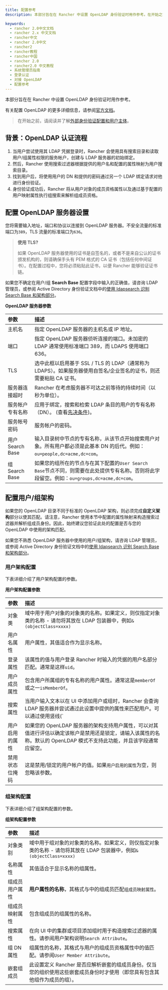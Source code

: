 ```yaml
---
title: 配置参考
description: 本部分旨在在 Rancher 中设置 OpenLDAP 身份验证时用作参考。在开始之前，请阅读并了解外部身份验证配置和用户主体。

keywords:
  - rancher 2.0中文文档
  - rancher 2.x 中文文档
  - rancher中文
  - rancher 2.0中文
  - rancher2
  - rancher教程
  - rancher中国
  - rancher 2.0
  - rancher2.0 中文教程
  - 系统管理员指南
  - 登录认证
  - 对接 OpenLDAP
  - 配置参考
---
```


本部分旨在在 Rancher 中设置 OpenLDAP 身份验证时用作参考。

有关配置 OpenLDAP 的更多详细信息，请参阅[官方文档](https://www.openldap.org/doc/)。

> 在开始之前，请阅读并了解[外部身份验证配置和用户主体](/docs/rancher2/admin-settings/authentication/_index)。

## 背景：OpenLDAP 认证流程

1. 当用户尝试使用其 LDAP 凭据登录时，Rancher 会使用具有搜索目录和读取用户/组属性权限的服务帐户，创建与 LDAP 服务器的初始绑定。
2. 然后，Rancher 使用搜索过滤器根据提供的用户名和配置的属性映射为用户搜索目录。
3. 找到用户后，将使用用户的 DN 和提供的密码通过另一个 LDAP 绑定请求对他进行身份验证。
4. 身份验证成功后，Rancher 将从用户对象的成员资格属性以及通过基于配置的用户映射属性执行组搜索来解析组成员资格。

## 配置 OpenLDAP 服务器设置

您将需要输入地址，端口和协议以连接到 OpenLDAP 服务器。不安全流量的标准端口为`389`，TLS 流量的标准端口为`636`。

> **使用 TLS?**
>
> 如果 OpenLDAP 服务器使用的证书是自签名的，或者不是来自公认的证书颁发机构的，则请确保手头有 PEM 格式的 CA 证书（包括任何中间证书）。在配置过程中，您将必须粘贴此证书，以便 Rancher 能够验证证书链。

如果您不确定在用户/组 **Search Base** 配置字段中输入的正确值，请咨询 LDAP 管理员，或参阅 Active Directory 身份验证文档中的[使用 ldapsearch 识别 Search Base 和架构部分](/docs/rancher2/admin-settings/authentication/ad/_index/)。

**OpenLDAP 服务器参数**

| 参数             | 描述                                                                                                                                               |
| :--------------- | :------------------------------------------------------------------------------------------------------------------------------------------------- |
| 主机名           | 指定 OpenLDAP 服务器的主机名或 IP 地址。                                                                                                           |
| 端口             | 指定 OpenLDAP 服务器侦听连接的端口。未加密的 LDAP 通常使用标准端口 389，而 LDAPS 使用端口 636。                                                    |
| TLS              | 选中此框以启用基于 SSL / TLS 的 LDAP（通常称为 LDAPS）。如果服务器使用自签名/企业签名的证书，则还需要粘贴 CA 证书。                                |
| 服务器连接超时   | Rancher 在考虑服务器不可达之前等待的持续时间（以秒为单位）。                                                                                       |
| 服务帐户专有名称 | 应用于绑定，搜索和检索 LDAP 条目的用户的专有名称（DN）。 (查看[先决条件](/docs/rancher2/admin-settings/authentication/openldap/_index#先决条件))。 |
| 服务帐号密码     | 服务帐户的密码。                                                                                                                                   |
| 用户 Search Base | 输入目录树中节点的专有名称，从该节点开始搜索用户对象。所有用户都必须是此基本 DN 的后代。例如：`ou=people,dc=acme,dc=com`。                         |
| 组 Search Base   | 如果您的组所在的节点与在其下配置的`User Search Base`节点不同，则需要在此处提供专有名称。否则将此字段留空。例如：`ou=groups,dc=acme,dc=com`。       |

## 配置用户/组架构

如果您的 OpenLDAP 目录不同于标准的 OpenLDAP 架构，则必须完成**自定义架构**部分以使其匹配。请注意，Rancher 使用本节中配置的属性映射来构造搜索过滤器并解析组成员身份。因此，始终建议您验证此处的配置是否与您的 OpenLDAP 中使用的架构匹配。

如果您不熟悉 OpenLDAP 服务器中使用的用户/组架构，请咨询 LDAP 管理员，或参阅 Active Directory 身份验证文档中的[使用 ldapsearch 识别 Search Base 和架构部分](/docs/rancher2/admin-settings/authentication/ad/_index/)。

### 用户架构配置

下表详细介绍了用户架构配置的参数。

**用户架构配置参数**

| 参数           | 描述                                                                                                                                                                   |
| :------------- | :--------------------------------------------------------------------------------------------------------------------------------------------------------------------- |
| 对象类         | 域中用于用户对象的对象类的名称。如果定义，则仅指定对象类的名称 - 请勿将其放在 LDAP 包装器中，例如`&(objectClass=xxxx)`                                                 |
| 用户名属性     | 用户属性，其值适合作为显示名称。                                                                                                                                       |
| 登录属性       | 该属性的值与用户登录 Rancher 时输入的凭据的用户名部分匹配。通常是这样`uid`。                                                                                           |
| 用户成员属性   | 包含用户所属组的专有名称的用户属性。通常这是`memberOf`或之一`isMemberOf`。                                                                                             |
| 搜索属性       | 当用户输入文本以在 UI 中添加用户或组时，Rancher 会查询 LDAP 服务器并尝试通过此设置中提供的属性来匹配用户。可以通过使用竖线(`|`)分隔多个属性来指定多个属性。            |
| 用户启用的属性 | 如果您的 OpenLDAP 服务器的架构支持用户属性，可以对其值进行评估以确定该帐户是禁用还是锁定，请输入该属性的名称。默认的 OpenLDAP 模式不支持此功能，并且该字段通常应留空。 |
| 禁用状态位掩码 | 这是禁用/锁定的用户帐户的值。如果`用户启用的属性`为空，则忽略该参数。                                                                                                  |

### 组架构配置

下表详细介绍了组架构配置的参数。

**组架构配置参数**

| 参数           | 描述                                                                                                                        |
| :------------- | :-------------------------------------------------------------------------------------------------------------------------- |
| 对象类别       | 域中用于组对象的对象类的名称。如果定义，则仅指定对象类的名称 - 请勿将其放在 LDAP 包装器中，例如`&(objectClass=xxxx)`        |
| 名称属性       | 其值适合于显示名称的组属性。                                                                                                |
| 组成员用户属性 | **用户属性的名称**，其格式与中的组成员匹配`组成员映射属性`。                                                                |
| 组成员映射属性 | 包含组成员的组属性的名称。                                                                                                  |
| 搜索属性       | 在向 UI 中的集群或项目添加组时用于构造搜索过滤器的属性。请参阅用户架构说明`Search Attribute`。                              |
| 组 DN 属性     | 组属性的名称，其格式与用户的组成员资格属性中的值匹配。请参阅`User Member Attribute`。                                       |
| 嵌套组成员     | 此设置定义 Rancher 是否应解析嵌套的组成员身份。仅当您的组织使用这些嵌套成员身份时才使用（即您具有包含其他组作为成员的组）。 |
